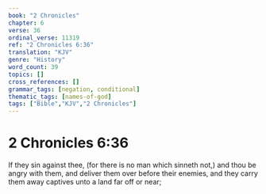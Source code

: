 ```yaml
---
book: "2 Chronicles"
chapter: 6
verse: 36
ordinal_verse: 11319
ref: "2 Chronicles 6:36"
translation: "KJV"
genre: "History"
word_count: 39
topics: []
cross_references: []
grammar_tags: [negation, conditional]
thematic_tags: [names-of-god]
tags: ["Bible","KJV","2 Chronicles"]
---
```


# 2 Chronicles 6:36

If they sin against thee, (for there is no man which sinneth not,) and thou be angry with them, and deliver them over before their enemies, and they carry them away captives unto a land far off or near;
